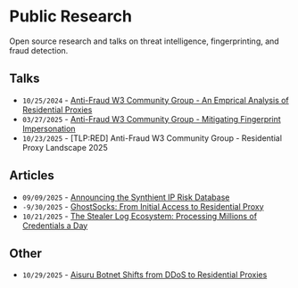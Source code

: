 # Public Research
Open source research and talks on threat intelligence, fingerprinting, and fraud detection.

## Talks
 - `10/25/2024` - [Anti-Fraud W3 Community Group - An Emprical Analysis of Residential Proxies](https://docs.google.com/presentation/d/1-sVE_DbnCkT_Ye-FjAAn05Lndq6UakckFVSmEuZInFQ/edit?usp=sharing)
 - `03/27/2025` -  [Anti-Fraud W3 Community Group - Mitigating Fingerprint Impersonation](https://docs.google.com/presentation/d/1uVFVjGwHhX64Uh63GRhSuHQFdTlfS_Vi7OaqO5Pp-Xw/edit?usp=sharing)
 - `10/23/2025` - [TLP:RED] Anti-Fraud W3 Community Group - Residential Proxy Landscape 2025

## Articles
 - `09/09/2025` - [Announcing the Synthient IP Risk Database](https://synthient.com/blog/synthient-ip-risk-database)
 - `-9/30/2025` - [GhostSocks: From Initial Access to Residential Proxy](https://synthient.com/blog/ghostsocks-from-initial-access-to-residential-proxy)
 - `10/21/2025` - [The Stealer Log Ecosystem: Processing Millions of Credentials a Day](https://synthient.com/blog/the-stealer-log-ecosystem)

## Other
 - `10/29/2025` - [Aisuru Botnet Shifts from DDoS to Residential Proxies](https://krebsonsecurity.com/2025/10/aisuru-botnet-shifts-from-ddos-to-residential-proxies/)
